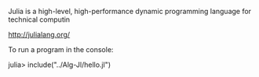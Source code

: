 Julia is a high-level, high-performance dynamic programming language for technical computin

http://julialang.org/

To run a program in the console:

julia> include("../Alg-Jl/hello.jl")